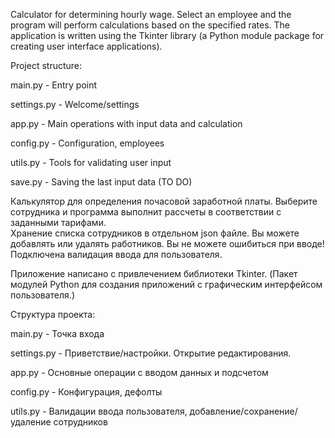 Calculator for determining hourly wage. 
Select an employee and the program will perform calculations based on the specified rates. 
The application is written using the Tkinter library 
(a Python module package for creating user interface applications).

Project structure:

main.py - Entry point

settings.py - Welcome/settings

app.py - Main operations with input data and calculation

config.py - Configuration, employees

utils.py - Tools for validating user input

save.py - Saving the last input data (TO DO)



Калькулятор для определения почасовой заработной платы.
Выберите сотрудника и программа выполнит рассчеты в соответствии с заданными тарифами.  
Хранение списка сотрудников в отдельном json файле. Вы можете добавлять или удалять работников.
Вы не можете ошибиться при вводе! Подключена валидация ввода для пользователя.

Приложение написано с привлечением библиотеки Tkinter.
(Пакет модулей Python для создания приложений с графическим интерфейсом пользователя.)

Структура проекта:

main.py - Точка входа

settings.py - Приветствие/настройки. Открытие редактирования.

app.py - Основные операции с вводом данных и подсчетом

config.py - Конфигурация, дефолты

utils.py - Валидации ввода пользователя, добавление/сохранение/удаление сотрудников



